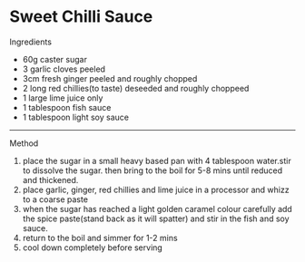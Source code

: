 # Sweet Chilli Sauce

Ingredients

-   60g caster sugar
-   3 garlic cloves peeled
-   3cm fresh ginger peeled and roughly chopped
-   2 long red chillies(to taste) deseeded and roughly choppeed
-   1 large lime juice only
-   1 tablespoon fish sauce
-   1 tablespoon light soy sauce

--------------------------------------------------------------------------------

Method

1.  place the sugar in a small heavy based pan with 4 tablespoon water.stir to
    dissolve the sugar. then bring to the boil for 5-8 mins until reduced and
    thickened.
2.  place garlic, ginger, red chillies and lime juice in a processor and whizz
    to a coarse paste
3.  when the sugar has reached a light golden caramel colour carefully add the
    spice paste(stand back as it will spatter) and stir in the fish and soy
    sauce.
4.  return to the boil and simmer for 1-2 mins
5.  cool down completely before serving
